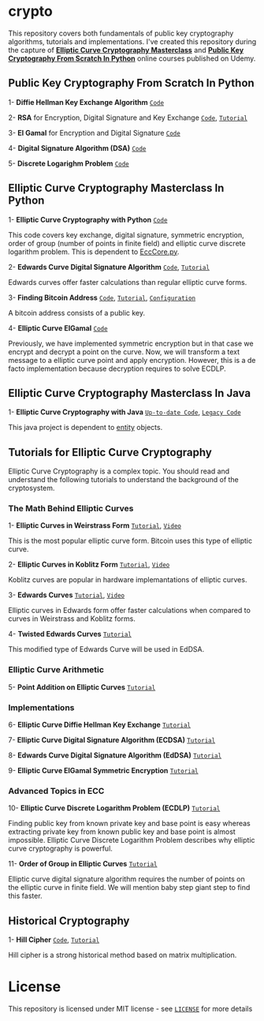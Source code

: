 # crypto

This repository covers both fundamentals of public key cryptography algorithms, tutorials and implementations. I've created this repository during the capture of [**Elliptic Curve Cryptography Masterclass**](https://www.udemy.com/elliptic-curve-cryptography-masterclass/?couponCode=ECCMC-BLOG-201801) and [**Public Key Cryptography From Scratch In Python**](https://www.udemy.com/public-key-cryptography-from-scratch-in-python/?couponCode=PCC-101-BLOG-1804) online courses published on Udemy.



## Public Key Cryptography From Scratch In Python

1- **Diffie Hellman Key Exchange Algorithm** [`Code`](https://github.com/serengil/crypto/blob/master/python/diffiehellman.py)

2- **RSA** for Encryption, Digital Signature and Key Exchange [`Code`](https://github.com/serengil/crypto/blob/master/python/rsa.py), [`Tutorial`](http://sefiks.com/2018/05/21/the-math-behind-rsa-algorithm/)

3- **El Gamal** for Encryption and Digital Signature [`Code`](https://github.com/serengil/crypto/blob/master/python/elgamal.py)

4- **Digital Signature Algorithm (DSA)** [`Code`](https://github.com/serengil/crypto/blob/master/python/dsa.py)

5- **Discrete Logarighm Problem** [`Code`](https://github.com/serengil/crypto/blob/master/python/discretelogarithm.py)



## Elliptic Curve Cryptography Masterclass In Python

1- **Elliptic Curve Cryptography with Python** [`Code`](https://github.com/serengil/crypto/blob/master/python/EccApp.py)

This code covers key exchange, digital signature, symmetric encryption, order of group (number of points in finite field) and elliptic curve discrete logarithm problem. This is dependent to [EccCore.py](https://github.com/serengil/crypto/blob/master/python/EccCore.py).

2- **Edwards Curve Digital Signature Algorithm** [`Code`](https://github.com/serengil/crypto/blob/master/python/EdDSA.py), [`Tutorial`](https://sefiks.com/2018/12/24/a-gentle-introduction-to-edwards-curve-digital-signature-algorithm-eddsa/)

Edwards curves offer faster calculations than regular elliptic curve forms.

3- **Finding Bitcoin Address** [`Code`](https://github.com/serengil/crypto/blob/master/python/Bitcoin.py), [`Tutorial`](https://sefiks.com/2018/03/26/a-step-by-step-bitcoin-address-example/), [`Configuration`](https://github.com/serengil/crypto/blob/master/configuration/bitcoin-configuration.txt)

A bitcoin address consists of a public key.

4- **Elliptic Curve ElGamal** [`Code`](https://github.com/serengil/crypto/blob/master/python/EC-ElGamal.py)

Previously, we have implemented symmetric encryption but in that case we encrypt and decrypt a point on the curve. Now, we will transform a text message to a elliptic curve point and apply encryption. However, this is a de facto implementation because decryption requires to solve ECDLP.

## Elliptic Curve Cryptography Masterclass In Java

1- **Elliptic Curve Cryptography with Java** [`Up-to-date Code`](https://github.com/serengil/crypto/blob/master/com.crypto.action/EccOverFiniteField.java), [`Legacy Code`](https://github.com/serengil/crypto/blob/master/com.crypto.action/EccOverRealNumbers.java)

This java project is dependent to [entity](https://github.com/serengil/crypto/tree/master/com.crypto.entity) objects.

## Tutorials for Elliptic Curve Cryptography

Elliptic Curve Cryptography is a complex topic. You should read and understand the following tutorials to understand the background of the cryptosystem.

### The Math Behind Elliptic Curves

1- **Elliptic Curves in Weirstrass Form** [`Tutorial`](https://sefiks.com/2016/03/13/the-math-behind-elliptic-curve-cryptography/), [`Video`](https://youtu.be/iydGkrjJkSM)

This is the most popular elliptic curve form. Bitcoin uses this type of elliptic curve.

2- **Elliptic Curves in Koblitz Form** [`Tutorial`](https://sefiks.com/2016/03/13/the-math-behind-elliptic-curves-over-binary-field/), [`Video`](https://youtu.be/g8ePU5U5oP8)

Koblitz curves are popular in hardware implemantations of elliptic curves.

3- **Edwards Curves** [`Tutorial`](https://sefiks.com/2018/12/19/a-gentle-introduction-to-edwards-curves/), [`Video`](https://youtu.be/Yn1kD1rNmns)

Elliptic curves in Edwards form offer faster calculations when compared to curves in Weirstrass and Koblitz forms.

4- **Twisted Edwards Curves** [`Tutorial`](https://sefiks.com/2018/12/26/twisted-edwards-curves/)

This modified type of Edwards Curve will be used in EdDSA.

### Elliptic Curve Arithmetic

5- **Point Addition on Elliptic Curves** [`Tutorial`](http://sefiks.com/2016/03/27/double-and-add-method/)

### Implementations

6- **Elliptic Curve Diffie Hellman Key Exchange** [`Tutorial`](https://sefiks.com/2016/04/11/key-exchange-from-carrying-handcuffed-briefcases-to-modern-cryptosystems/)

7- **Elliptic Curve Digital Signature Algorithm (ECDSA)** [`Tutorial`](https://sefiks.com/2018/02/16/elegant-signatures-with-elliptic-curve-cryptography/)

8- **Edwards Curve Digital Signature Algorithm (EdDSA)** [`Tutorial`](https://sefiks.com/2018/12/24/a-gentle-introduction-to-edwards-curve-digital-signature-algorithm-eddsa/)

9- **Elliptic Curve ElGamal Symmetric Encryption** [`Tutorial`](https://sefiks.com/2018/08/21/elliptic-curve-elgamal-encryption/)

### Advanced Topics in ECC

10- **Elliptic Curve Discrete Logarithm Problem (ECDLP)** [`Tutorial`](https://sefiks.com/2018/02/28/attacking-elliptic-curve-discrete-logarithm-problem/)

Finding public key from known private key and base point is easy whereas extracting private key from known public key and base point is almost impossible. Elliptic Curve Discrete Logarithm Problem describes why elliptic curve cryptography is powerful.

11- **Order of Group in Elliptic Curves** [`Tutorial`](https://sefiks.com/2018/02/27/counting-points-on-elliptic-curves-over-finite-field/)

Elliptic curve digital signature algorithm requires the number of points on the elliptic curve in finite field. We will mention baby step giant step to find this faster.

## Historical Cryptography

1- **Hill Cipher** [`Code`](https://github.com/serengil/crypto/blob/master/python/classical/hill.py), [`Tutorial`](https://sefiks.com/2018/12/04/a-step-by-step-hill-cipher-example/)

Hill cipher is a strong historical method based on matrix multiplication.



# License

This repository is licensed under MIT license - see [`LICENSE`](https://github.com/serengil/crypto/blob/master/LICENSE) for more details
